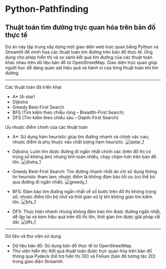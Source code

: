 # Python-Pathfinding
Thuật toán tìm đường trực quan hóa trên bản đồ thực tế
-------------------------------------------------------
Dự án này tập trung xây dựng một giao diện web trực quan bằng Python và Streamlit để minh họa các thuật toán tìm đường trên bản đồ thực tế. Ứng dụng cho phép hiển thị và so sánh kết quả tìm đường của các thuật toán khác nhau trên dữ liệu bản đồ từ OpenStreetMap. Giao diện trực quan giúp người học dễ dàng quan sát hiệu quả và hành vi của từng thuật toán khi tìm đường.

-------------------------------------------------------
Các thuật toán đã triển khai
- A* (A-star)
- Dijkstra
- Greedy Best-First Search
- BFS (Tìm kiếm theo chiều rộng – Breadth-First Search)
- DFS (Tìm kiếm theo chiều sâu – Depth-First Search)

Ưu nhược điểm chính của các thuật toán
- A*: Sử dụng hàm heuristic giúp tìm đường nhanh và chính xác cao; nhược điểm là phụ thuộc vào chất lượng hàm heuristic.
  ![astar_1](https://github.com/user-attachments/assets/86432fae-02d8-42b2-a4f8-f0b88a697954)

- Dijkstra: Luôn tìm được đường đi ngắn nhất chính xác (trên đồ thị có trọng số không âm) nhưng tính toán nhiều, chạy chậm hơn trên bản đồ lớn.
  ![distra_1](https://github.com/user-attachments/assets/b51c6198-3346-4415-8e3b-24c298450170)

- Greedy Best-First Search: Tìm đường nhanh nhất do chỉ sử dụng thông tin heuristic tham lam; nhược điểm là không đảm bảo tối ưu (có thể bỏ qua đường đi ngắn nhất).
  ![greedy_1](https://github.com/user-attachments/assets/abd27ed1-f774-440b-bd02-56ffc13ae955)

- BFS: Đảm bảo tìm đường ngắn nhất về số bước trên đồ thị không trọng số; nhược điểm tốn bộ nhớ và thời gian xử lý khi không gian tìm kiếm lớn.
  ![bfs_1](https://github.com/user-attachments/assets/b0cbca19-514d-43cd-8fe8-27898f541a12)

- DFS: Thực hiện nhanh nhưng không đảm bảo tìm được đường ngắn nhất, dễ lặp lại và kém hiệu quả trên đồ thị lớn, thời gian tìm được giải pháp rất dài.
  ![dfs_1](https://github.com/user-attachments/assets/72c87bbf-266e-45b7-a739-1dba52c50849)

-------------------------------------------------------
Dữ liệu và thư viện sử dụng
- Dữ liệu bản đồ: Sử dụng bản đồ thực tế từ OpenStreetMap.
- Thư viện hiển thị: Kết quả thuật toán được trực quan hóa trên bản đồ thông qua Pydeck (hỗ trợ hiển thị 3D) và Folium (bản đồ tương tác 2D) trong giao diện Streamlit.
